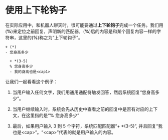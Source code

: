 # 使用上下轮钩子

在实际应用中，和机器人聊天时，很可能要通过**上下轮钩子**完成一个任务。我们用(**%**)来定位之前回复，声明新的匹配器，(**%**)后的内容是和某个回复内容一样的字符串，这里的(**%**)称之为“上下轮钩子”。

```脚本
+ (*)
- 您身高多少

  + *(3-5)
  % 您身高多少
  - 我的身高也是<cap1>
```

让我们一起看看这个例子：

1. 当用户输入任何文字，我们用通用通配符触发回答，然后系统回复“您身高多少”。

2. 当用户继续输入时，系统会先从历史中查看之前的回复中是否有对应的上下文，在这里指的是“% 您身高多少”

3. 最后，如果用户输入 3 到 5 个字符，系统匹配匹配器“+ \*(3-5)”, 并且回复“我也是&#60;cap&#62;”。“&#60;cap&#62;”代表的就是用户输入的内容。

